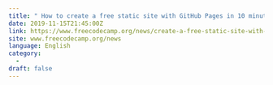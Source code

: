 ```yaml
---
title: " How to create a free static site with GitHub Pages in 10 minutes "
date: 2019-11-15T21:45:00Z
link: https://www.freecodecamp.org/news/create-a-free-static-site-with-github-pages-in-10-minutes/?utm_medium=RSS&utm_source=news.12bit.vn
site: www.freecodecamp.org/news
language: English
category:
  -   
draft: false
---
```

